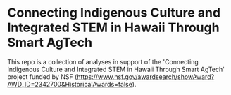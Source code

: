 # Connecting Indigenous Culture and Integrated STEM in Hawaii Through Smart AgTech

This repo is a collection of analyses in support of the 'Connecting Indigenous Culture and Integrated STEM in Hawaii Through Smart AgTech' project funded by NSF (https://www.nsf.gov/awardsearch/showAward?AWD_ID=2342700&HistoricalAwards=false). 
